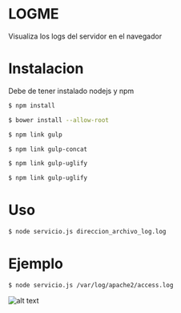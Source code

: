 # LOGME

Visualiza los logs del servidor en el navegador

# Instalacion

Debe de tener instalado nodejs y npm


```sh
$ npm install
```

```sh
$ bower install --allow-root
```

```sh
$ npm link gulp
```

```sh
$ npm link gulp-concat
```

```sh
$ npm link gulp-uglify
```

```sh
$ npm link gulp-uglify
```

# Uso


```sh
$ node servicio.js direccion_archivo_log.log
```


# Ejemplo


```sh
$ node servicio.js /var/log/apache2/access.log
```


![alt text](https://doc-14-08-docs.googleusercontent.com/docs/securesc/luplvsm7itbn9os653dep71i9vu0meol/a5qn7va69o3dof4kolec13ukujcfqlga/1448935200000/05580784234882571830/05580784234882571830/0B59gRQNNhnGub0hKaS1pWmxrRkk?e=view "Captura uno")




